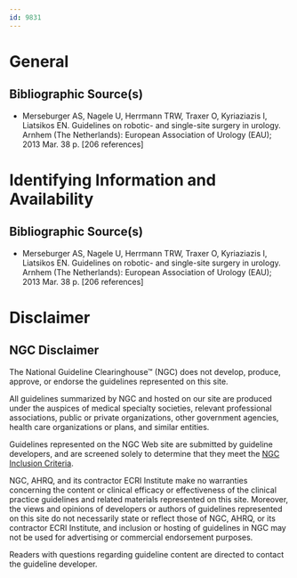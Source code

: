 ```yaml
---
id: 9831
---
```


# General

## Bibliographic Source(s)

- Merseburger AS, Nagele U, Herrmann TRW, Traxer O, Kyriaziazis I, Liatsikos EN. Guidelines on robotic- and single-site surgery in urology. Arnhem (The Netherlands): European Association of Urology (EAU); 2013 Mar. 38 p. [206 references]

# Identifying Information and Availability

## Bibliographic Source(s)

- Merseburger AS, Nagele U, Herrmann TRW, Traxer O, Kyriaziazis I, Liatsikos EN. Guidelines on robotic- and single-site surgery in urology. Arnhem (The Netherlands): European Association of Urology (EAU); 2013 Mar. 38 p. [206 references]

# Disclaimer

## NGC Disclaimer

The National Guideline Clearinghouse™ (NGC) does not develop, produce, approve, or endorse the guidelines represented on this site.

All guidelines summarized by NGC and hosted on our site are produced under the auspices of medical specialty societies, relevant professional associations, public or private organizations, other government agencies, health care organizations or plans, and similar entities.

Guidelines represented on the NGC Web site are submitted by guideline developers, and are screened solely to determine that they meet the [NGC Inclusion Criteria](/help-and-about/summaries/inclusion-criteria).

NGC, AHRQ, and its contractor ECRI Institute make no warranties concerning the content or clinical efficacy or effectiveness of the clinical practice guidelines and related materials represented on this site. Moreover, the views and opinions of developers or authors of guidelines represented on this site do not necessarily state or reflect those of NGC, AHRQ, or its contractor ECRI Institute, and inclusion or hosting of guidelines in NGC may not be used for advertising or commercial endorsement purposes.

Readers with questions regarding guideline content are directed to contact the guideline developer.

